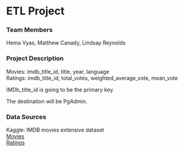 # ETL Project

### Team Members  
Hema Vyas, Matthew Canady, Lindsay Reynolds

### Project Description  
Movies: imdb_title_id, title, year, language  
Ratings: imdb_title_id, total_votes, weighted_average_vote, mean_vote


IMDb_title_id is going to be the primary key.

The destination will be PgAdmin.

### Data Sources  
Kaggle: IMDB movies extensive dataset  
[Movies](https://www.kaggle.com/stefanoleone992/imdb-extensive-dataset?select=IMDb+movies.csv)  
[Ratings](https://www.kaggle.com/stefanoleone992/imdb-extensive-dataset?select=IMDb+ratings.csv)






